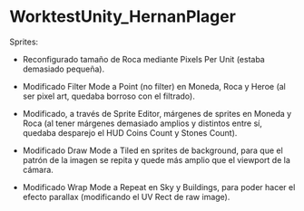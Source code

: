 # WorktestUnity_HernanPlager

Sprites: 

- Reconfigurado tamaño de Roca mediante Pixels Per Unit (estaba demasiado pequeña).

- Modificado Filter Mode a Point (no filter) en Moneda, Roca y Heroe (al ser pixel art, quedaba borroso con el filtrado).

- Modificado, a través de Sprite Editor, márgenes de sprites en Moneda y Roca (al tener márgenes demasiado amplios y distintos entre sí, quedaba desparejo el HUD Coins Count y Stones Count). 

- Modificado Draw Mode a Tiled en sprites de background, para que el patrón de la imagen se repita y quede más amplio que el viewport de la cámara.

- Modificado Wrap Mode a Repeat en Sky y Buildings, para poder hacer el efecto parallax (modificando el UV Rect de raw image).




